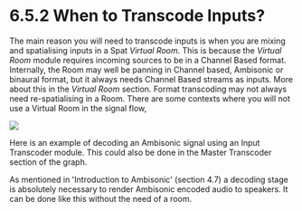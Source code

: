# 6.5.2 When to Transcode Inputs?

The main reason you will need to transcode inputs is when you are mixing and spatialising inputs in a Spat _Virtual Room_. This is because the _Virtual Room_ module requires incoming sources to be in a Channel Based format. Internally, the Room may
well be panning in Channel based, Ambisonic or binaural format, but it always
needs Channel Based streams as inputs. More about this in the _Virtual Room_ section. Format transcoding may not always need re-spatialising in a Room. There are
some contexts where you will not use a Virtual Room in the signal flow,

![](../include/SpatRevolution_UserGuide_-088.jpg)

Here is an example of decoding an Ambisonic signal using an Input
Transcoder module. This could also be done in the Master Transcoder section of the graph.

As mentioned in 'Introduction to Ambisonic' (section 4.7) a decoding stage is absolutely necessary to
render Ambisonic encoded audio to speakers. It can be done like this without the need of a room.
